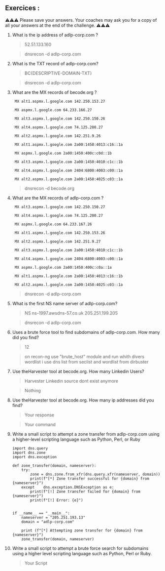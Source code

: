 ## Exercices : 

⚠️⚠️⚠️ Please save your answers. Your coaches may ask you for a copy of all your answers at the end of the challenge. ⚠️⚠️⚠️

1. What is the ip address of adlp-corp.com ?
   
    > 52.51.133.160 

    > dnsrecon -d adlp-corp.com 

2. What is the TXT record of adlp-corp.com? 
   
    > BC{DESCRIPTIVE-DOMAIN-TXT}

    > dnsrecon -d adlp-corp.com 

3. What are the MX records of becode.org ?

        MX alt1.aspmx.l.google.com 142.250.153.27

        MX aspmx.l.google.com 64.233.166.27
        
        MX alt3.aspmx.l.google.com 142.250.150.26

        MX alt4.aspmx.l.google.com 74.125.200.27

        MX alt2.aspmx.l.google.com 142.251.9.26

        MX alt1.aspmx.l.google.com 2a00:1450:4013:c16::1a

        MX aspmx.l.google.com 2a00:1450:400c:c0d::1b

        MX alt3.aspmx.l.google.com 2a00:1450:4010:c1c::1b

        MX alt4.aspmx.l.google.com 2404:6800:4003:c00::1a

        MX alt2.aspmx.l.google.com 2a00:1450:4025:c03::1a

    > dnsrecon -d becode.org 

4. What are the MX records of adlp-corp.com ?
   
        MX alt3.aspmx.l.google.com 142.250.150.27

        MX alt4.aspmx.l.google.com 74.125.200.27

        MX aspmx.l.google.com 64.233.167.26

        MX alt1.aspmx.l.google.com 142.250.153.26

        MX alt2.aspmx.l.google.com 142.251.9.27

        MX alt3.aspmx.l.google.com 2a00:1450:4010:c1c::1b

        MX alt4.aspmx.l.google.com 2404:6800:4003:c00::1a

        MX aspmx.l.google.com 2a00:1450:400c:c0a::1a

        MX alt1.aspmx.l.google.com 2a00:1450:4013:c16::1b

        MX alt2.aspmx.l.google.com 2a00:1450:4025:c03::1a

    > dnsrecon -d adlp-corp.com 

5. What is the first NS name server of adlp-corp.com?

    > NS ns-1997.awsdns-57.co.uk 205.251.199.205

    > dnsrecon -d adlp-corp.com

6. Uses a brute force tool to find subdomains of adlp-corp.com. How many did you find?
    
    > 12

    > on recon-ng use "brute_host" module and run whith divers wordlist i use dns list from seclist and wordlist from dirbuster

7.  Use theHarvester tool at becode.org. How many Linkedin Users? 
    
    > Harvester Linkedin source dont exist anymore

    > Nothing

8.  Use theHarvester tool at becode.org. How many ip addresses did you find? 
   
    > Your response 

    > Your command 
    
9.  Write a small script to attempt a zone transfer from adlp-corp.com using a higher-level scripting language such as Python, Perl, or Ruby
    
        import dns.query
        import dns.zone
        import dns.exception

        def zone_transfer(domain, nameserver):
            try:
                zone = dns.zone.from_xfr(dns.query.xfr(nameserver, domain))
                print(f"[*] Zone transfer successful for {domain} from {nameserver}")
            except    dns.exception.DNSException as e:
                print(f"[!] Zone transfer failed for {domain} from {nameserver}")
                print(f"[!] Error: {e}")
                
            
        if __name__ == "__main__":
            nameserver = "205.251.193.13"
            domain = "adlp-corp.com"
            
            print (f"[*] Attempting zone transfer for {domain} from {nameserver}")
            zone_transfer(domain, nameserver)

10. Write a small script to attempt a brute force search for subdomains using a higher level scripting language such as Python, Perl or Ruby.
    
    > Your Script 